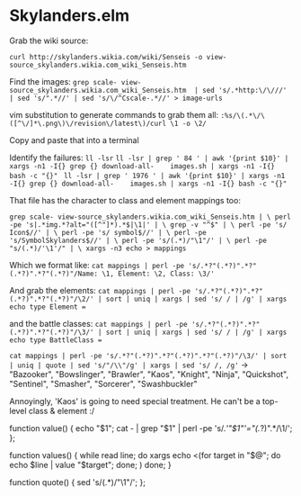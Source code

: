 Skylanders.elm
==============

Grab the wiki source: 

`curl http://skylanders.wikia.com/wiki/Senseis -o view-source_skylanders.wikia.com_wiki_Senseis.htm`

Find the images:
` grep scale- view-source_skylanders.wikia.com_wiki_Senseis.htm  | sed 's/.*http:\/\///' | sed 's/".*//' | sed 's/\/^Cscale-.*//' > image-urls
`


vim substitution to generate commands to grab them all:
`:%s/\(.*\/\([^\/]*\.png\)\/revision\/latest\)/curl \1 -o \2/`

Copy and paste that into a terminal

Identify the failures:
`ll -lsr`
`ll -lsr | grep ' 84 ' | awk '{print $10}' | xargs -n1 -I{} grep {} download-all-    images.sh | xargs -n1 -I{} bash -c "{}" `
`ll -lsr | grep ' 1976 ' | awk '{print $10}' | xargs -n1 -I{} grep {} download-all-    images.sh | xargs -n1 -I{} bash -c "{}" `

That file has the character to class and element mappings too:

`grep scale- view-source_skylanders.wikia.com_wiki_Senseis.htm | \
    perl -pe 's|.*img.*?alt="([^"]*).*$|\1|' | \
    grep -v "^$" | \
    perl -pe 's/ Icon$//' | \
    perl -pe 's/ symbol$//' | \
    perl -pe 's/SymbolSkylanders$//' | \
    perl -pe 's/(.*)/"\1"/' | \
    perl -pe "s/(.*)/'\1'/" | \
    xargs -n3 echo > mappings`

Which we format like:
`cat mappings | perl -pe 's/.*?"(.*?)".*?"(.*?)".*?"(.*?)"/Name: \1, Element: \2, Class: \3/'`

And grab the elements:
`cat mappings | perl -pe 's/.*?"(.*?)".*?"(.*?)".*?"(.*?)"/\2/' | sort | uniq | xargs | sed 's/ / | /g' | xargs echo type Element = `

and the battle classes:
`cat mappings | perl -pe 's/.*?"(.*?)".*?"(.*?)".*?"(.*?)"/\3/' | sort | uniq | xargs | sed 's/ / | /g' | xargs echo type BattleClass = `


`cat mappings | perl -pe 's/.*?"(.*?)".*?"(.*?)".*?"(.*?)"/\3/' | sort | uniq | quote | sed 's/"/\\"/g' | xargs | sed 's/ /, /g'`
-> "Bazooker", "Bowslinger", "Brawler", "Kaos", "Knight", "Ninja", "Quickshot", "Sentinel", "Smasher", "Sorcerer", "Swashbuckler"


Annoyingly, 'Kaos' is going to need special treatment. He can't be a top-level class & element :/ 

function value() { echo "$1"; cat - | grep "$1" |  perl -pe 's/.*'"$1"'="(.*?)".*/\1/'; };

function values() {
    while read line;
        do
            xargs echo <(for target in "$@";
                                do
                                    echo $line | value "$target";
                                done;
                        )
		done;
} 


function quote() { sed 's/\(.*\)/"\1"/'; };



```